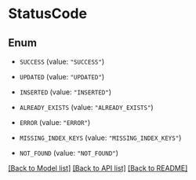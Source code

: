 # StatusCode

## Enum


* `SUCCESS` (value: `"SUCCESS"`)

* `UPDATED` (value: `"UPDATED"`)

* `INSERTED` (value: `"INSERTED"`)

* `ALREADY_EXISTS` (value: `"ALREADY_EXISTS"`)

* `ERROR` (value: `"ERROR"`)

* `MISSING_INDEX_KEYS` (value: `"MISSING_INDEX_KEYS"`)

* `NOT_FOUND` (value: `"NOT_FOUND"`)


[[Back to Model list]](../README.md#documentation-for-models) [[Back to API list]](../README.md#documentation-for-api-endpoints) [[Back to README]](../README.md)


